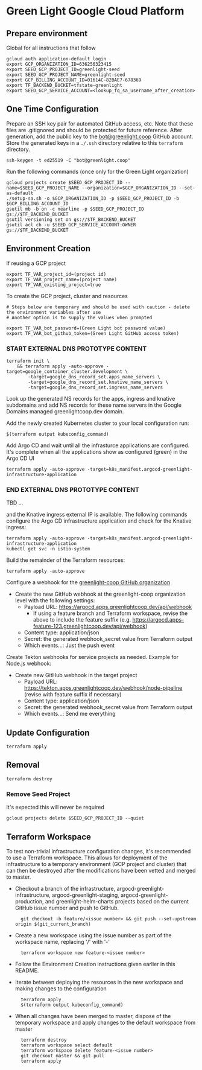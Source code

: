 # Green Light Google Cloud Platform

## Prepare environment

Global for all instructions that follow

    gcloud auth application-default login
    export GCP_ORGANIZATION_ID=636256323415
    export SEED_GCP_PROJECT_ID=greenlight-seed
    export SEED_GCP_PROJECT_NAME=greenlight-seed
    export GCP_BILLING_ACCOUNT_ID=01614C-82BAE7-678369
    export TF_BACKEND_BUCKET=tfstate-greenlight
    export SEED_GCP_SERVICE_ACCOUNT=<lookup_fq_sa_username_after_creation>

## One Time Configuration

Prepare an SSH key pair for automated GitHub access, etc. Note that these files are .gitignored and should be protected
for future reference. After generation, add the public key to the bot@greenlight.coop GitHub account. Store the generated
keys in a `./.ssh` directory relative to this `terraform` directory.

    ssh-keygen -t ed25519 -C "bot@greenlight.coop"

Run the following commands (once only for the Green Light organization)
    
    gcloud projects create $SEED_GCP_PROJECT_ID --name=$SEED_GCP_PROJECT_NAME --organization=$GCP_ORGANIZATION_ID --set-as-default
    ./setup-sa.sh -o $GCP_ORGANIZATION_ID -p $SEED_GCP_PROJECT_ID -b $GCP_BILLING_ACCOUNT_ID
    gsutil mb -b on -c nearline -p $SEED_GCP_PROJECT_ID gs://$TF_BACKEND_BUCKET
    gsutil versioning set on gs://$TF_BACKEND_BUCKET
    gsutil acl ch -u $SEED_GCP_SERVICE_ACCOUNT:OWNER gs://$TF_BACKEND_BUCKET

## Environment Creation 

If reusing a GCP project

    export TF_VAR_project_id=(project id)
    export TF_VAR_project_name=(project name)
    export TF_VAR_existing_project=true

To create the GCP project, cluster and resources

    # Steps below are temporary and should be used with caution - delete the environment variables after use 
    # Another option is to supply the values when prompted

    export TF_VAR_bot_password=(Green Light bot password value)
    export TF_VAR_bot_github_token=(Green Light GitHub access token)

### START EXTERNAL DNS PROTOTYPE CONTENT
    terraform init \
        && terraform apply -auto-approve -target=google_container_cluster.development \
            -target=google_dns_record_set.apps_name_servers \
            -target=google_dns_record_set.knative_name_servers \
            -target=google_dns_record_set.ingress_name_servers

Look up the generated NS records for the apps, ingress and knative subdomains and add NS records for these name 
servers in the Google Domains managed greenlightcoop.dev domain.

Add the newly created Kubernetes cluster to your local configuration run:

    $(terraform output kubeconfig_command)

Add Argo CD and wait until all the infrasturce applications are configured. It's complete when all the applications show as
configured (green) in the Argo CD UI

    terraform apply -auto-approve -target=k8s_manifest.argocd-greenlight-infrastructure-application

### END EXTERNAL DNS PROTOTYPE CONTENT

TBD ...

 and the Knative ingress external IP is available. The following commands configure 
the Argo CD infrastructure application and check for the Knative ingress:

    terraform apply -auto-approve -target=k8s_manifest.argocd-greenlight-infrastructure-application
    kubectl get svc -n istio-system

Build the remainder of the Terraform resources:

    terraform apply -auto-approve

Configure a webhook for the [greenlight-coop GitHub organization](https://github.com/organizations/greenlight-coop/settings/hooks/new)
* Create the new GitHub webhook at the greenlight-coop organization level with the following settings:
    * Payload URL: https://argocd.apps.greenlightcoop.dev/api/webhook
        * If using a feature branch and Terraform workspace, revise the above to include the feature suffix 
          (e.g. https://argocd.apps-feature-123.greenlightcoop.dev/api/webhook)
    * Content type: application/json
    * Secret: the generated webhook_secret value from Terraform output
    * Which events...: Just the push event

Create Tekton webhooks for service projects as needed. Example for Node.js webhook:
* Create new GitHub webhook in the target project
    * Payload URL: https://tekton.apps.greenlightcoop.dev/webhook/node-pipeline (revise with feature suffix if necessary)
    * Content type: application/json
    * Secret: the generated webhook_secret value from Terraform output
    * Which events...: Send me everything

## Update Configuration

    terraform apply

## Removal

    terraform destroy

### Remove Seed Project

It's expected this will never be required

    gcloud projects delete $SEED_GCP_PROJECT_ID --quiet

## Terraform Workspace

To test non-trivial infrastructure configuration changes, it's recommended to use a Terraform workspace. This allows
for deployment of the infrastructure to a temporary environment (GCP project and cluster) that can then be destroyed
after the modifications have been vetted and merged to master.

* Checkout a branch of the infrastructure, argocd-greenlight-infrastructure, argocd-greenlight-staging, 
  argocd-greenlight-production, and greenlight-helm-charts projects based on the current GitHub 
  issue number and push to GitHub.

        git checkout -b feature/<issue number> && git push --set-upstream origin $(git_current_branch)

* Create a new workspace using the issue number as part of the workspace name, replacing '/' with '-'

        terraform workspace new feature-<issue number>

* Follow the Environment Creation instructions given earlier in this README.

* Iterate between deploying the resources in the new workspace and making changes to the configuration

        terraform apply
        $(terraform output kubeconfig_command)

* When all changes have been merged to master, dispose of the temporary workspace and apply changes to the 
  default workspace from master

        terraform destroy
        terraform workspace select default
        terraform workspace delete feature-<issue number>
        git checkout master && git pull
        terraform apply